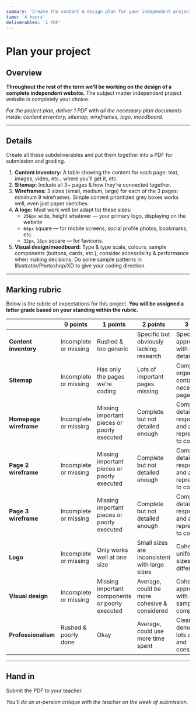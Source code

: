 ```yaml
---
summary: 'Create the content & design plan for your independent project.'
time: '4 hours'
deliverables: '1 PDF'
---
```


# Plan your project

## Overview

**Throughout the rest of the term we’ll be working on the design of a complete independent website.** The subject matter independent project website is completely your choice.

*For the project plan, deliver 1 PDF with all the necessary plan documents inside: content inventory, sitemap, wireframes, logo, moodboard.*

---

## Details

Create all these subdeliverables and put them together into a PDF for submission and grading.

1. **Content inventory:** A table showing the content for each page: text, images, video, etc.; where you’ll get it, etc.
1. **Sitemap:** Include all 3+ pages & how they’re connected together.
1. **Wireframes:** 3 sizes (small, medium, large) for each of the 3 pages: minimum 9 wireframes.
  Simple content prioritized grey boxes works well, even just paper sketches.
1. **A logo:** Must work well (or adapt to) these sizes:
    - `256px` wide, height whatever — your primary logo, displaying on the website
    - `64px` square — for mobile screens, social profile photos, bookmarks, etc.
    - `32px`, `16px` square — for favicons.
1. **Visual design/moodboard:** Type & type scale, colours, sample components (buttons, cards, etc.), consider accessibility & performance when making decisions; Do some sample patterns in Illustrator/Photoshop/XD to give your coding direction.

------

## Marking rubric

Below is the rubric of expectations for this project. **You will be assigned a letter grade based on your standing within the rubric.**

| | 0 points | 1 points | 2 points | 3 points |
| --- | --- | --- | --- | --- |
| **Content inventory** | Incomplete or missing | Rushed & too generic | Specific but obviously lacking research | Specific and appropriate, with good details |
| **Sitemap** | Incomplete or missing | Has only the pages we’re coding | Lots of important pages missing | Complete, organized and contains all necessary pages |
| **Homepage wireframe** | Incomplete or missing | Missing important pieces or poorly executed | Complete but not detailed enough | Complete, detailed, responsive, and a good representation to code from |
| **Page 2 wireframe** | Incomplete or missing | Missing important pieces or poorly executed | Complete but not detailed enough | Complete, detailed, responsive, and a good representation to code from |
| **Page 3 wireframe** | Incomplete or missing | Missing important pieces or poorly executed | Complete but not detailed enough | Complete, detailed, responsive, and a good representation to code from |
| **Logo** | Incomplete or missing | Only works well at one size | Small sizes are inconsistent with large sizes | Cohesive & uniform for all sizes, even if different |
| **Visual design** | Incomplete or missing | Missing important components or poorly executed | Average, could be more cohesive & considered | Cohesive & appropriate with a good sample of components |
| **Professionalism** | Rushed & poorly done | Okay | Average, could use more time spent | Clearly demonstrated lots of effort and consideration |

---

## Hand in

Submit the PDF to your teacher.

*You’ll do an in-persion critique with the teacher on the week of submission.*
